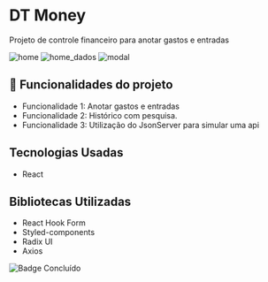 # DT Money

Projeto de controle financeiro para anotar gastos e entradas

![home](https://user-images.githubusercontent.com/73999334/199312863-dc07cc48-b8ea-485f-a3b7-9c9ad2c444ad.png)
![home_dados](https://user-images.githubusercontent.com/73999334/199312883-88536e34-7453-46d5-97f0-e3a66708d970.png)
![modal](https://user-images.githubusercontent.com/73999334/199312893-a0411155-f6dd-41ca-89ee-7119d5fc2e9a.png)

## :hammer: Funcionalidades do projeto

- Funcionalidade 1: Anotar gastos e entradas
- Funcionalidade 2: Histórico com pesquisa.
- Funcionalidade 3: Utilização do JsonServer para simular uma api

## Tecnologias Usadas

- React

## Bibliotecas Utilizadas

- React Hook Form
- Styled-components
- Radix UI
- Axios

![Badge Concluído](http://img.shields.io/static/v1?label=STATUS&message=%20Concluído&color=GREEN&style=for-the-badge)
